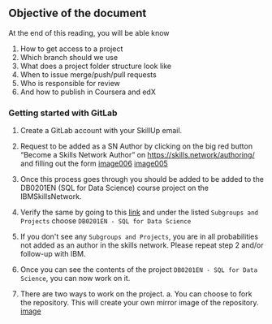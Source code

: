 ## Objective of the document
At the end of this reading, you will be able know
1. How to get access to a project
2. Which branch should we use
3. What does a project folder structure look like
4. When to issue merge/push/pull requests
5. Who is responsible for review
6. And how to publish in Coursera and edX

### Getting started with GitLab

1. Create a GitLab account with your SkillUp email.

2. Request to be added as a SN Author by clicking on the big red button “Become a Skills Network Author” on https://skills.network/authoring/ and filling out the form
[image006](https://user-images.githubusercontent.com/43871747/84617033-626bc900-aeeb-11ea-91fc-08478849be40.jpg)
[image005](https://user-images.githubusercontent.com/43871747/84617036-65ff5000-aeeb-11ea-9d10-199719635f50.jpg)


3. Once this process goes through you should be added to be added to the DB0201EN (SQL for Data Science) course project on the IBMSkillsNetwork.

4. Verify the same by going to this [link](https://gitlab.com/ibm/skills-network/courses) and under the listed `Subgroups and Projects` choose `DB0201EN - SQL for Data Science`

5. If you don't see any `Subgroups and Projects`, you are in all probabilities not added as an author in the skills network. Please repeat step 2 and/or follow-up with IBM.

6. Once you can see the contents of the project `DB0201EN - SQL for Data Science`, you can now work on it. 

7. There are two ways to work on the project. 
    a. You can choose to fork the repository. This will create your own mirror image of the repository.
    [image](https://user-images.githubusercontent.com/43871747/84616919-fd17d800-aeea-11ea-97b2-bc49b3d3b8f2.png)
    


